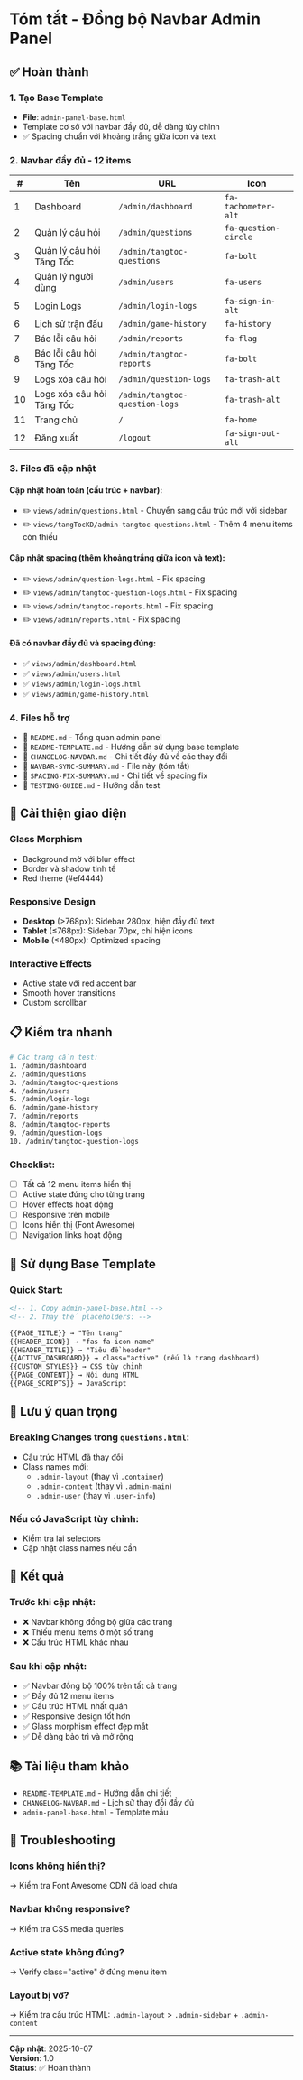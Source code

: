 # Tóm tắt - Đồng bộ Navbar Admin Panel

## ✅ Hoàn thành

### 1. Tạo Base Template
- **File**: `admin-panel-base.html`
- Template cơ sở với navbar đầy đủ, dễ dàng tùy chỉnh
- ✅ Spacing chuẩn với khoảng trắng giữa icon và text

### 2. Navbar đầy đủ - 12 items

| # | Tên | URL | Icon |
|---|-----|-----|------|
| 1 | Dashboard | `/admin/dashboard` | `fa-tachometer-alt` |
| 2 | Quản lý câu hỏi | `/admin/questions` | `fa-question-circle` |
| 3 | Quản lý câu hỏi Tăng Tốc | `/admin/tangtoc-questions` | `fa-bolt` |
| 4 | Quản lý người dùng | `/admin/users` | `fa-users` |
| 5 | Login Logs | `/admin/login-logs` | `fa-sign-in-alt` |
| 6 | Lịch sử trận đấu | `/admin/game-history` | `fa-history` |
| 7 | Báo lỗi câu hỏi | `/admin/reports` | `fa-flag` |
| 8 | Báo lỗi câu hỏi Tăng Tốc | `/admin/tangtoc-reports` | `fa-bolt` |
| 9 | Logs xóa câu hỏi | `/admin/question-logs` | `fa-trash-alt` |
| 10 | Logs xóa câu hỏi Tăng Tốc | `/admin/tangtoc-question-logs` | `fa-trash-alt` |
| 11 | Trang chủ | `/` | `fa-home` |
| 12 | Đăng xuất | `/logout` | `fa-sign-out-alt` |

### 3. Files đã cập nhật

#### Cập nhật hoàn toàn (cấu trúc + navbar):
- ✏️ `views/admin/questions.html` - Chuyển sang cấu trúc mới với sidebar
- ✏️ `views/tangTocKD/admin-tangtoc-questions.html` - Thêm 4 menu items còn thiếu

#### Cập nhật spacing (thêm khoảng trắng giữa icon và text):
- ✏️ `views/admin/question-logs.html` - Fix spacing
- ✏️ `views/admin/tangtoc-question-logs.html` - Fix spacing
- ✏️ `views/admin/tangtoc-reports.html` - Fix spacing
- ✏️ `views/admin/reports.html` - Fix spacing

#### Đã có navbar đầy đủ và spacing đúng:
- ✅ `views/admin/dashboard.html`
- ✅ `views/admin/users.html`
- ✅ `views/admin/login-logs.html`
- ✅ `views/admin/game-history.html`

### 4. Files hỗ trợ
- 📄 `README.md` - Tổng quan admin panel
- 📄 `README-TEMPLATE.md` - Hướng dẫn sử dụng base template
- 📄 `CHANGELOG-NAVBAR.md` - Chi tiết đầy đủ về các thay đổi
- 📄 `NAVBAR-SYNC-SUMMARY.md` - File này (tóm tắt)
- 📄 `SPACING-FIX-SUMMARY.md` - Chi tiết về spacing fix
- 📄 `TESTING-GUIDE.md` - Hướng dẫn test

## 🎨 Cải thiện giao diện

### Glass Morphism
- Background mờ với blur effect
- Border và shadow tinh tế
- Red theme (#ef4444)

### Responsive Design
- **Desktop** (>768px): Sidebar 280px, hiện đầy đủ text
- **Tablet** (≤768px): Sidebar 70px, chỉ hiện icons
- **Mobile** (≤480px): Optimized spacing

### Interactive Effects
- Active state với red accent bar
- Smooth hover transitions
- Custom scrollbar

## 📋 Kiểm tra nhanh

```bash
# Các trang cần test:
1. /admin/dashboard
2. /admin/questions
3. /admin/tangtoc-questions
4. /admin/users
5. /admin/login-logs
6. /admin/game-history
7. /admin/reports
8. /admin/tangtoc-reports
9. /admin/question-logs
10. /admin/tangtoc-question-logs
```

### Checklist:
- [ ] Tất cả 12 menu items hiển thị
- [ ] Active state đúng cho từng trang
- [ ] Hover effects hoạt động
- [ ] Responsive trên mobile
- [ ] Icons hiển thị (Font Awesome)
- [ ] Navigation links hoạt động

## 🚀 Sử dụng Base Template

### Quick Start:
```html
<!-- 1. Copy admin-panel-base.html -->
<!-- 2. Thay thế placeholders: -->

{{PAGE_TITLE}} → "Tên trang"
{{HEADER_ICON}} → "fas fa-icon-name"
{{HEADER_TITLE}} → "Tiêu đề header"
{{ACTIVE_DASHBOARD}} → class="active" (nếu là trang dashboard)
{{CUSTOM_STYLES}} → CSS tùy chỉnh
{{PAGE_CONTENT}} → Nội dung HTML
{{PAGE_SCRIPTS}} → JavaScript
```

## 📝 Lưu ý quan trọng

### Breaking Changes trong `questions.html`:
- Cấu trúc HTML đã thay đổi
- Class names mới:
  - `.admin-layout` (thay vì `.container`)
  - `.admin-content` (thay vì `.admin-main`)
  - `.admin-user` (thay vì `.user-info`)

### Nếu có JavaScript tùy chỉnh:
- Kiểm tra lại selectors
- Cập nhật class names nếu cần

## 🎯 Kết quả

### Trước khi cập nhật:
- ❌ Navbar không đồng bộ giữa các trang
- ❌ Thiếu menu items ở một số trang
- ❌ Cấu trúc HTML khác nhau

### Sau khi cập nhật:
- ✅ Navbar đồng bộ 100% trên tất cả trang
- ✅ Đầy đủ 12 menu items
- ✅ Cấu trúc HTML nhất quán
- ✅ Responsive design tốt hơn
- ✅ Glass morphism effect đẹp mắt
- ✅ Dễ dàng bảo trì và mở rộng

## 📚 Tài liệu tham khảo

- `README-TEMPLATE.md` - Hướng dẫn chi tiết
- `CHANGELOG-NAVBAR.md` - Lịch sử thay đổi đầy đủ
- `admin-panel-base.html` - Template mẫu

## 🔧 Troubleshooting

### Icons không hiển thị?
→ Kiểm tra Font Awesome CDN đã load chưa

### Navbar không responsive?
→ Kiểm tra CSS media queries

### Active state không đúng?
→ Verify class="active" ở đúng menu item

### Layout bị vỡ?
→ Kiểm tra cấu trúc HTML: `.admin-layout` > `.admin-sidebar` + `.admin-content`

---

**Cập nhật**: 2025-10-07  
**Version**: 1.0  
**Status**: ✅ Hoàn thành

